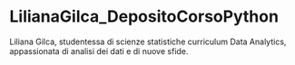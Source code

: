 # LilianaGilca_DepositoCorsoPython
Liliana Gilca, studentessa di scienze statistiche curriculum Data Analytics, appassionata di analisi dei dati e di nuove sfide. 
